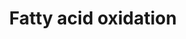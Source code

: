 ---
annotations:
- id: PW:0000642
  parent: classic metabolic pathway
  type: Pathway Ontology
  value: fatty acid degradation pathway
authors:
- J.Heckman
- MaintBot
- MartijnVanIersel
- Egonw
- Christine Chichester
description: ''
last-edited: 2023-01-18
organisms:
- Saccharomyces cerevisiae
redirect_from:
- /index.php/Pathway:WP91
- /instance/WP91
- /instance/WP91_rr124911
revision: r124911
schema-jsonld:
- '@context': https://schema.org/
  '@id': https://wikipathways.github.io/pathways/WP91.html
  '@type': Dataset
  creator:
    '@type': Organization
    name: WikiPathways
  description: ''
  keywords:
  - ATP
  - Coenzyme A
  - DCI1
  - ECI1
  - FAA1
  - FAA2
  - FAA3
  - FAA4
  - FAT1
  - FOX2
  - H2O2
  - NADH
  - POT1
  - POX1
  - acetyl-CoA
  - acyl(n-2)-CoA
  - acyl-CoA
  - pyrophosphate
  license: CC0
  name: Fatty acid oxidation
seo: CreativeWork
title: Fatty acid oxidation
wpid: WP91
---